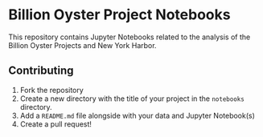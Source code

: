 # Billion Oyster Project Notebooks

This repository contains Jupyter Notebooks related to the analysis of the Billion Oyster Projects and New York Harbor.

## Contributing

1. Fork the repository
2. Create a new directory with the title of your project in the `notebooks` directory.
3. Add a `README.md` file alongside with your data and Jupyter Notebook(s)
4. Create a pull request!